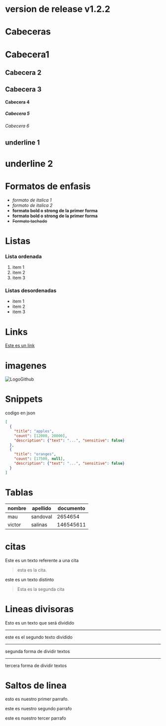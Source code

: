 # version de release v1.2.2

# Cabeceras 

# Cabecera1
## Cabecera 2
## Cabecera 3 
#### Cabecera 4 
##### Cabecera 5 
###### Cabecera 6  

underline 1 
--
underline 2 
==

# Formatos de enfasis

- *formato de italica 1*
- _formato de italica 2_
- **formato bold o strong de la primer forma**
- __formato bold o strong de la primer forma__ 
- ~~Formato tachado~~ 

# Listas 
### Lista ordenada 
1. item 1 
2. item 2
3. item 3 

### Listas desordenadas 
- item 1 
- item 2 
- item 3 

# Links 
[Este es un link](http://www.google.com) 

# imagenes 
![LogoGithub](https://image.flaticon.com/icons/png/512/25/25231.png)

# Snippets 
codigo en json 
```json 
[
  {
    "title": "apples",
    "count": [12000, 20000],
    "description": {"text": "...", "sensitive": false}
  },
  {
    "title": "oranges",
    "count": [17500, null],
    "description": {"text": "...", "sensitive": false}
  }
]
 ``` 

 # Tablas 

 |nombre|apellido|documento|
 |------|--------|---------|
 |mau   |sandoval|2654654  |
 |victor|salinas |146545611|

 # citas 

  Este es un texto referente a una cita 
  > esta es la cita.

este es un texto distinto 

> Esta es la segunda cita 

# Lineas divisoras 
Esto es un texto que será dividido 

---
este es el segundo texto dividido
  
*** 
segunda forma de dividir textos 

___
tercera forma de dividir textos

# Saltos de linea 

esto es nuestro primer parrafo.

este es nuestro segundo parrafo

este es nuestro tercer parrafo 